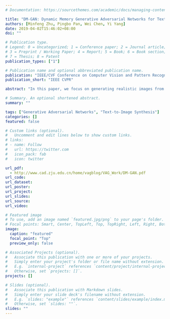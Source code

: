 ```yaml
---
# Documentation: https://sourcethemes.com/academic/docs/managing-content/

title: "DM-GAN: Dynamic Memory Generative Adversarial Networks for Text-to-Image Synthesis."
authors: [Minfeng Zhu, Pingbo Pan, Wei Chen, Yi Yang]
date: 2019-04-02T15:46:02+08:00
doi: ""

# Publication type.
# Legend: 0 = Uncategorized; 1 = Conference paper; 2 = Journal article;
# 3 = Preprint / Working Paper; 4 = Report; 5 = Book; 6 = Book section;
# 7 = Thesis; 8 = Patent
publication_types: ["1"]

# Publication name and optional abbreviated publication name.
publication: "IEEE/CVF Conference on Computer Vision and Pattern Recognition"
publication_short: "IEEE CVPR"

abstract: "In this paper, we focus on generating realistic images from text descriptions. Current methods first generate an initial image with rough shape and color, and then refine the initial image to a high-resolution one. Most existing text-to-image synthesis methods have two main problems. (1) These methods depend heavily on the quality of the initial images. If the initial image is not well initialized, the following processes can hardly refine the image to a satisfactory quality. (2) Each word contributes a different level of importance when depicting different image contents, however, unchanged text representation is used in existing image refinement processes. In this paper, we propose the Dynamic Memory Generative Adversarial Network (DM-GAN) to generate high-quality images. The proposed method introduces a dynamic memory module to refine fuzzy image contents, when the initial images are not well generated. A memory writing gate is designed to select the important text information based on the initial image content, which enables our method to accurately generate images from the text description. We also utilize a response gate to adaptively fuse the information read from the memories and the image features. We evaluate the DM-GAN model on the Caltech-UCSD Birds 200 dataset and the Microsoft Common Objects in Context dataset. Experimental results demonstrate that our DM-GAN model performs favorably against the state-of-the-art approaches."

# Summary. An optional shortened abstract.
summary: ""

tags: ["Generative Adversarial Networks", "Text-to-Image Synthesis"]
categories: []
featured: false

# Custom links (optional).
#   Uncomment and edit lines below to show custom links.
# links:
# - name: Follow
#   url: https://twitter.com
#   icon_pack: fab
#   icon: twitter

url_pdf:
  - http://www.cad.zju.edu.cn/home/vagblog/VAG_Work/DM-GAN.pdf
url_code:
url_dataset:
url_poster:
url_project:
url_slides:
url_source:
url_video:

# Featured image
# To use, add an image named `featured.jpg/png` to your page's folder.
# Focal points: Smart, Center, TopLeft, Top, TopRight, Left, Right, BottomLeft, Bottom, BottomRight.
image:
  caption: "featured"
  focal_point: "Top"
  preview_only: false

# Associated Projects (optional).
#   Associate this publication with one or more of your projects.
#   Simply enter your project's folder or file name without extension.
#   E.g. `internal-project` references `content/project/internal-project/index.md`.
#   Otherwise, set `projects: []`.
projects: []

# Slides (optional).
#   Associate this publication with Markdown slides.
#   Simply enter your slide deck's filename without extension.
#   E.g. `slides: "example"` references `content/slides/example/index.md`.
#   Otherwise, set `slides: ""`.
slides: ""
---
```


